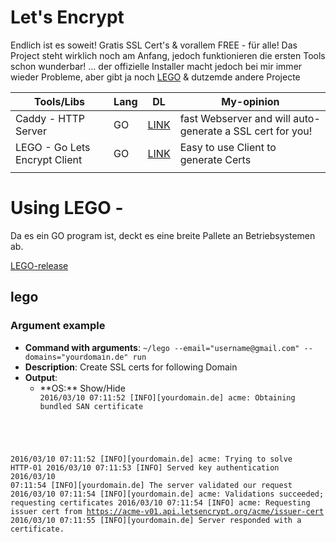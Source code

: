 Let's Encrypt
=============================
Endlich ist es soweit! Gratis SSL Cert's & vorallem FREE - für alle!
Das Project steht wirklich noch am Anfang, jedoch funktionieren die ersten Tools schon wunderbar!
... der offizielle Installer macht jedoch bei mir immer wieder Probleme, aber gibt ja noch [LEGO](https://github.com/xenolf/lego) & dutzemde andere Projecte


| Tools/Libs                    | Lang | DL                                              | My-opinion                                                |
|-------------------------------|------|-------------------------------------------------|-----------------------------------------------------------|
| Caddy - HTTP Server           | GO   | [LINK](https://caddyserver.com/download)        | fast Webserver and will auto-generate a SSL cert for you! |
| LEGO - Go Lets Encrypt Client | GO   | [LINK](https://github.com/xenolf/lego/releases) | Easy to use Client to generate Certs                      |
|                               |      |                                                 |                                                           |


Using LEGO - 
=========================
Da es ein GO program ist, deckt es eine breite Pallete an Betriebsystemen ab.

[LEGO-release](https://github.com/xenolf/lego/releases)


## lego
### Argument example
 * **Command with arguments**: `~/lego --email="username@gmail.com" --domains="yourdomain.de" run`
 * **Description**: Create SSL certs for following Domain
 * **Output**:
   * <div class="slide" style="cursor: pointer;"> **OS:** Show/Hide</div><div class="view"><code>2016/03/10 07:11:52 [INFO][yourdomain.de] acme: Obtaining bundled SAN certificate
2016/03/10 07:11:52 [INFO][yourdomain.de] acme: Trying to solve HTTP-01
2016/03/10 07:11:53 [INFO] Served key authentication
2016/03/10 07:11:54 [INFO][yourdomain.de] The server validated our request
2016/03/10 07:11:54 [INFO][yourdomain.de] acme: Validations succeeded; requesting certificates
2016/03/10 07:11:54 [INFO] acme: Requesting issuer cert from https://acme-v01.api.letsencrypt.org/acme/issuer-cert
2016/03/10 07:11:55 [INFO][yourdomain.de] Server responded with a certificate.
    </code></div>






